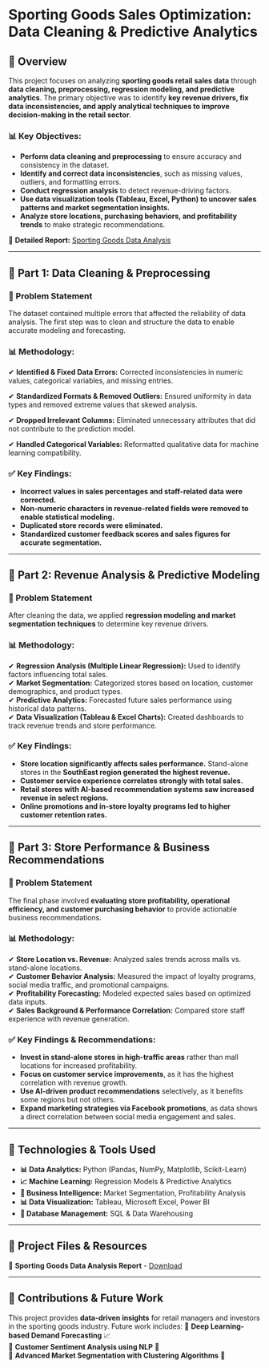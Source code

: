 # **Sporting Goods Sales Optimization: Data Cleaning & Predictive Analytics**

## **📌 Overview**
This project focuses on analyzing **sporting goods retail sales data** through **data cleaning, preprocessing, regression modeling, and predictive analytics**. The primary objective was to identify **key revenue drivers, fix data inconsistencies, and apply analytical techniques to improve decision-making in the retail sector**.

### **📊 Key Objectives:**
- **Perform data cleaning and preprocessing** to ensure accuracy and consistency in the dataset.
- **Identify and correct data inconsistencies**, such as missing values, outliers, and formatting errors.
- **Conduct regression analysis** to detect revenue-driving factors.
- **Use data visualization tools (Tableau, Excel, Python) to uncover sales patterns and market segmentation insights.**
- **Analyze store locations, purchasing behaviors, and profitability trends** to make strategic recommendations.

📄 **Detailed Report:** [Sporting Goods Data Analysis](https://github.com/Swasti28/Sporting-Goods-Sales-Optimization-Data-Cleaning-Predictive-Analytics/blob/main/Cape%20May%20-%20Sporting%20Goods%20Data%20(Swasti's%20Analysis).pdf)

---

## **📍 Part 1: Data Cleaning & Preprocessing**

### **📝 Problem Statement**
The dataset contained multiple errors that affected the reliability of data analysis. The first step was to clean and structure the data to enable accurate modeling and forecasting.

### **📊 Methodology:**
✔ **Identified & Fixed Data Errors:** Corrected inconsistencies in numeric values, categorical variables, and missing entries.

✔ **Standardized Formats & Removed Outliers:** Ensured uniformity in data types and removed extreme values that skewed analysis.

✔ **Dropped Irrelevant Columns:** Eliminated unnecessary attributes that did not contribute to the prediction model.

✔ **Handled Categorical Variables:** Reformatted qualitative data for machine learning compatibility.

### **✅ Key Findings:**
- **Incorrect values in sales percentages and staff-related data were corrected.**
- **Non-numeric characters in revenue-related fields were removed to enable statistical modeling.**
- **Duplicated store records were eliminated.**
- **Standardized customer feedback scores and sales figures for accurate segmentation.**

---

## **📍 Part 2: Revenue Analysis & Predictive Modeling**

### **📝 Problem Statement**
After cleaning the data, we applied **regression modeling and market segmentation techniques** to determine key revenue drivers.

### **📊 Methodology:**
✔ **Regression Analysis (Multiple Linear Regression):** Used to identify factors influencing total sales.  
✔ **Market Segmentation:** Categorized stores based on location, customer demographics, and product types.  
✔ **Predictive Analytics:** Forecasted future sales performance using historical data patterns.  
✔ **Data Visualization (Tableau & Excel Charts):** Created dashboards to track revenue trends and store performance.  

### **✅ Key Findings:**
- **Store location significantly affects sales performance.** Stand-alone stores in the **SouthEast region generated the highest revenue.**
- **Customer service experience correlates strongly with total sales.**
- **Retail stores with AI-based recommendation systems saw increased revenue in select regions.**
- **Online promotions and in-store loyalty programs led to higher customer retention rates.**

---

## **📍 Part 3: Store Performance & Business Recommendations**

### **📝 Problem Statement**
The final phase involved **evaluating store profitability, operational efficiency, and customer purchasing behavior** to provide actionable business recommendations.

### **📊 Methodology:**
✔ **Store Location vs. Revenue:** Analyzed sales trends across malls vs. stand-alone locations.  
✔ **Customer Behavior Analysis:** Measured the impact of loyalty programs, social media traffic, and promotional campaigns.  
✔ **Profitability Forecasting:** Modeled expected sales based on optimized data inputs.  
✔ **Sales Background & Performance Correlation:** Compared store staff experience with revenue generation.

### **✅ Key Findings & Recommendations:**
- **Invest in stand-alone stores in high-traffic areas** rather than mall locations for increased profitability.
- **Focus on customer service improvements**, as it has the highest correlation with revenue growth.
- **Use AI-driven product recommendations** selectively, as it benefits some regions but not others.
- **Expand marketing strategies via Facebook promotions**, as data shows a direct correlation between social media engagement and sales.

---

## **📍 Technologies & Tools Used**
- **📊 Data Analytics:** Python (Pandas, NumPy, Matplotlib, Scikit-Learn)
- **📈 Machine Learning:** Regression Models & Predictive Analytics
- **📑 Business Intelligence:** Market Segmentation, Profitability Analysis
- **📊 Data Visualization:** Tableau, Microsoft Excel, Power BI
- **📌 Database Management:** SQL & Data Warehousing

---

## **📂 Project Files & Resources**
📌 **Sporting Goods Data Analysis Report** - [Download](https://github.com/Swasti28/Sporting-Goods-Sales-Optimization-Data-Cleaning-Predictive-Analytics/blob/main/Cape%20May%20-%20Sporting%20Goods%20Data%20(Swasti's%20Analysis).pdf) 

---

## **📢 Contributions & Future Work**
This project provides **data-driven insights** for retail managers and investors in the sporting goods industry. Future work includes:
🔹 **Deep Learning-based Demand Forecasting** 📈  
🔹 **Customer Sentiment Analysis using NLP** 💬  
🔹 **Advanced Market Segmentation with Clustering Algorithms** 🤖  
